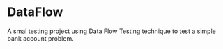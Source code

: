 # DataFlow
 
A smal testing project using Data Flow Testing technique to test a simple bank account problem.
